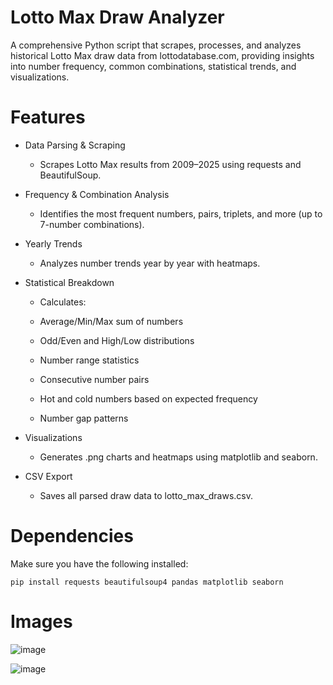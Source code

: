# Lotto Max Draw Analyzer

A comprehensive Python script that scrapes, processes, and analyzes historical Lotto Max draw data from lottodatabase.com, providing insights into number frequency, common combinations, statistical trends, and visualizations.

# Features
- Data Parsing & Scraping
  - Scrapes Lotto Max results from 2009–2025 using requests and BeautifulSoup.

- Frequency & Combination Analysis
  - Identifies the most frequent numbers, pairs, triplets, and more (up to 7-number combinations).

- Yearly Trends
  - Analyzes number trends year by year with heatmaps.

- Statistical Breakdown
  - Calculates:

  - Average/Min/Max sum of numbers
  
  - Odd/Even and High/Low distributions
  
  - Number range statistics
  
  - Consecutive number pairs
  
  - Hot and cold numbers based on expected frequency

  - Number gap patterns

- Visualizations
  - Generates .png charts and heatmaps using matplotlib and seaborn.

- CSV Export
  - Saves all parsed draw data to lotto_max_draws.csv.

# Dependencies
Make sure you have the following installed:
```
pip install requests beautifulsoup4 pandas matplotlib seaborn
```

# Images

![image](https://github.com/user-attachments/assets/16ff23eb-92dd-42fe-9509-bbd6f390020d)

![image](https://github.com/user-attachments/assets/ab702474-8e3c-4fc1-aab3-e4900c0e79e5)
